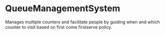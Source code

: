 # QueueManagementSystem
Manages multiple counters and facilitate people by guiding when and which counter to visit based on first come firstserve policy.

